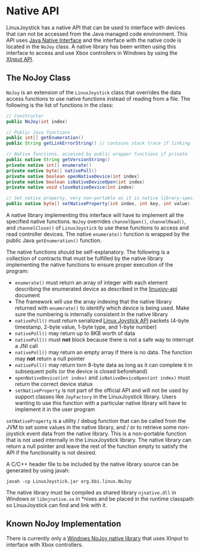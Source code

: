 # Native API

LinuxJoystick has a native API that can be used to interface with devices that can not be accessed from the Java managed code environment. This API uses [Java Native Interface](http://docs.oracle.com/javase/7/docs/technotes/guides/jni/) and the interface with the native code is located in the `NoJoy` class. A native library has been written using this interface to access and use Xbox controllers in Windows by using the [XInput API](https://msdn.microsoft.com/en-us/library/windows/desktop/hh405053(v=vs.85).aspx).

## The NoJoy Class

`NoJoy` is an extension of the `LinuxJoystick` class that overrides the data access functions to use native functions instead of reading from a file. The following is the list of functions in the class:

```java
// Constructor
public NoJoy(int index)

// Public Java functions
public int[] getEnumeration()
public String getLinkErrorString() // contains stack trace if linking failed

// Native functions, accessed by public wrapper functions if private
public native String getVersionString()
private native int[] enumerate()
private native byte[] nativePoll()
private native boolean openNativeDevice(int index)
private native boolean isNativeDeviceOpen(int index)
private native void closeNativeDevice(int index)

// Set native property, very non-portable as it is native library-specific
public native byte[] setNativeProperty(int index, int key, int value)
```

A native library implementing this interface will have to implement all the specified native functions. `NoJoy` overrides `channelOpen()`, `channelRead()`, and `channelClose()` of `LinuxJoystick` to use these functions to access and read controller devices. The native `enumerate()` function is wrapped by the public Java `getEnumeration()` function.

The native functions should be self-explanatory. The following is a collection of contracts that must be fulfilled by the native library implementing the native functions to ensure proper execution of the program:
- `enumerate()` must return an array of integer with each element describing the enumerated device as described in the [linuxjoy-api](linuxjoy-api.md) document
- The framework will use the array indexing that the native library returned with `enumerate()` to identify which device is being used. Make sure the numbering is internally consistent in the native library
- `nativePoll()` must return serialized [Linux Joystick API](https://www.kernel.org/doc/Documentation/input/joystick-api.txt) packets (4-byte timestamp, 2-byte value, 1-byte type, and 1-byte number)
- `nativePoll()` may return up to 8KB worth of data
- `nativePoll()` must **not** block because there is not a safe way to interrupt a JNI call
- `nativePoll()` may return an empty array if there is no data. The function may **not** return a null pointer
- `nativePoll()` may return torn 8-byte data as long as it can complete it in subsequent polls (or the device is closed beforehand)
- `openNativeDevice(int index)` and `isNativeDeviceOpen(int index)` must return the correct device status
- `setNativeProperty` is not part of the official API and will not be used by support classes like `JoyFactory` in the LinuxJoystick library. Users wanting to use this function with a particular native library will have to implement it in the user program

`setNativeProperty` is a utility / debug function that can be called from the JVM to set some values in the native library, and / or to retrieve some non-joystick event data from the native library. This is a non-portable function that is not used internally in the LinuxJoystick library. The native library can return a null pointer and leave the rest of the function empty to satisfy the API if the functionality is not desired.

A C/C++ header file to be included by the native library source can be generated by using javah:

```
javah -cp LinuxJoystick.jar org.bbi.linux.NoJoy
```

The native library must be compiled as shared library `njnative.dll` in Windows or `libnjnative.so` in *nixes and be placed in the runtime classpath so LinuxJoystick can find and link with it.

## Known NoJoy Implementation

There is currently only a [Windows NoJoy native library](windows.md) that uses XInput to interface with Xbox controllers.
